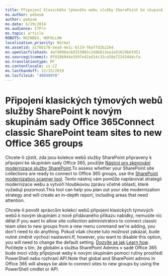 ```yaml
---
title: Připojení klasického týmového webu služby SharePoint ke skupině
ms.author: pebaum
author: pebaum
ms.date: 6/29/2018
ms.audience: ITPro
ms.topic: article
ROBOTS: NOINDEX, NOFOLLOW
localization_priority: Normal
ms.assetid: a1f6b170-bead-4e1c-b119-f6affd2b2264
ms.openlocfilehash: 4af4890ac6d353083c2ddb813ea1e91629b6fd51
ms.sourcegitcommit: 0f0186044a3597e42ad14c32ca58e7224344dcfa
ms.translationtype: MT
ms.contentlocale: cs-CZ
ms.lasthandoff: 12/15/2019
ms.locfileid: "40049978"
---
```

# <a name="connect-classic-sharepoint-team-sites-to-new-office-365-groups"></a><span data-ttu-id="bd905-102">Připojení klasických týmových webů služby SharePoint k novým skupinám sady Office 365</span><span class="sxs-lookup"><span data-stu-id="bd905-102">Connect classic SharePoint team sites to new Office 365 groups</span></span>

<span data-ttu-id="bd905-103">Chcete-li zjistit, zda jsou kolekce webů služby SharePoint připraveny k připojení ke skupinám sady Office 365, použijte [Nástroj pro skenování modernizace služby SharePoint](https://go.microsoft.com/fwlink/?linkid=873066).</span><span class="sxs-lookup"><span data-stu-id="bd905-103">To assess whether your SharePoint site collections are ready to connect to Office 365 groups, use the [SharePoint modernization scanner tool](https://go.microsoft.com/fwlink/?linkid=873066).</span></span> <span data-ttu-id="bd905-104">Tento nástroj vám pomůže naplánovat strategii modernizace webu a vytvoří hloubkovou zprávu včetně oblastí, které vyžadují pozornost.</span><span class="sxs-lookup"><span data-stu-id="bd905-104">This tool can help you plan out your site modernization strategy and will create an in-depth report, including areas that need attention.</span></span>
  
<span data-ttu-id="bd905-105">Chcete-li povolit správcům kolekcí webů připojení klasických týmových webů k novým skupinám z nově přidávaného příkazu nabídky, nemusíte nic dělat.</span><span class="sxs-lookup"><span data-stu-id="bd905-105">If you want to allow site collection administrators to connect classic team sites to new groups from a new menu command we're adding, you don't need to do anything.</span></span> <span data-ttu-id="bd905-106">Pokud však chcete tuto možnost zakázat, bude nutné změnit výchozí nastavení.</span><span class="sxs-lookup"><span data-stu-id="bd905-106">If, however, you want to disable this option, you will need to change the default setting.</span></span> <span data-ttu-id="bd905-107">[Dozvíte se jak](https://go.microsoft.com/fwlink/?linkid=2004316).</span><span class="sxs-lookup"><span data-stu-id="bd905-107">[Learn how](https://go.microsoft.com/fwlink/?linkid=2004316).</span></span> <span data-ttu-id="bd905-108">Počítejte s tím, že globální a služba SharePoint Admins v sadě Office 365 bude moci vždy připojovat weby k novým skupinám pomocí rutiny prostředí PowerShell nebo rozhraní API.</span><span class="sxs-lookup"><span data-stu-id="bd905-108">Note that global and SharePoint admins in Office 365 will always be able to connect sites to new groups by using the PowerShell cmdlet or API.</span></span>
  

